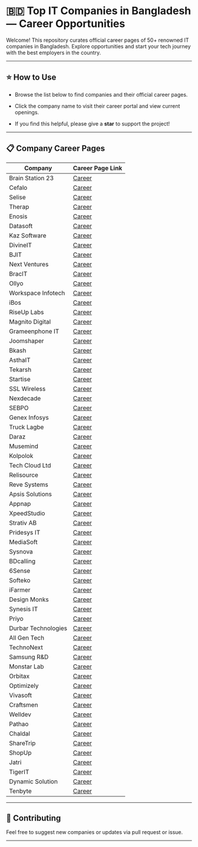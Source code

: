 # 🇧🇩 Top IT Companies in Bangladesh — Career Opportunities

Welcome! This repository curates official career pages of 50+ renowned IT companies in Bangladesh. Explore opportunities and start your tech journey with the best employers in the country.

---

## ⭐ How to Use
- Browse the list below to find companies and their official career pages.
- Click the company name to visit their career portal and view current openings.

- If you find this helpful, please give a **star** to support the project!

---

## 📋 Company Career Pages

| Company                | Career Page Link                                                                 |
|------------------------|----------------------------------------------------------------------------------|
| Brain Station 23       | [Career](https://brainstation-23.easy.jobs/)                                     |
| Cefalo                 | [Career](https://career.cefalo.com/)                                             |
| Selise                 | [Career](https://selisegroup.com/about-us/#jobs-main-container)                  |
| Therap                 | [Career](https://therap.hire.trakstar.com/)                                      |
| Enosis                 | [Career](https://enosisbd.pinpointhq.com/)                                       |
| Datasoft               | [Career](https://datasoft-bd.com/career/)                                        |
| Kaz Software           | [Career](https://kaz.com.bd/ourwork2/category/job_post)                          |
| DivineIT               | [Career](https://www.divineit.net/about/careers/)                                |
| BJIT                   | [Career](https://bjitgroup.com/career)                                           |
| Next Ventures          | [Career](https://career.nextventures.io/)                                        |
| BracIT                 | [Career](https://www.bracits.com/career)                                         |
| Ollyo                  | [Career](https://ollyo.com/careers/)                                             |
| Workspace Infotech     | [Career](https://www.workspaceit.com/career/)                                    |
| iBos                   | [Career](https://ibos.io/career/)                                                |
| RiseUp Labs            | [Career](https://riseuplabs.com/jobs/)                                           |
| Magnito Digital        | [Career](https://magnitodigital.com/career/)                                     |
| Grameenphone IT        | [Career](https://www.grameenphone.com/about/career/vacant-positions)             |
| Joomshaper             | [Career](https://www.joomshaper.com/about)                                       |
| Bkash                  | [Career](https://www.bkash.com/career)                                           |
| AsthaIT                | [Career](https://www.asthait.com/career/)                                        |
| Tekarsh                | [Career](https://tekarsh.com/career/)                                            |
| Startise               | [Career](https://startise.com/careers/)                                          |
| SSL Wireless           | [Career](https://sslwireless.com/job-openings/)                                  |
| Nexdecade              | [Career](https://www.nexdecade.com/life-at-a-glance/career)                      |
| SEBPO                  | [Career](https://sebpo.com/careers/)                                             |
| Genex Infosys          | [Career](https://genexinfosys.com/career.php)                                    |
| Truck Lagbe            | [Career](https://trucklagbe.com/career)                                          |
| Daraz                  | [Career](https://www.daraz.com.bd/careers/)                                      |
| Musemind               | [Career](https://musemind.agency/career#current-opening)                         |
| Kolpolok               | [Career](https://kolpolok.com/career/)                                           |
| Tech Cloud Ltd         | [Career](https://techcloudltd.com/career-at-tech-cloud-ltd/)                     |
| Relisource             | [Career](https://www.relisource.com/careers/)                                    |
| Reve Systems           | [Career](https://www.revesoft.com/career)                                        |
| Apsis Solutions        | [Career](https://apsissolutions.com/career/)                                     |
| Appnap                 | [Career](https://appnap.io/career)                                               |
| XpeedStudio            | [Career](https://inside.xpeedstudio.com/)                                        |
| Strativ AB             | [Career](https://erp360.strativ.se/career)                                       |
| Pridesys IT            | [Career](https://pridesys.com/careers/)                                          |
| MediaSoft              | [Career](https://career.mediasoftbd.com/#active-jobs)                            |
| Sysnova                | [Career](https://www.sysnova.com/index.php/career)                               |
| BDcalling              | [Career](https://bdcalling.com/career/)                                          |
| 6Sense                 | [Career](https://6sense.com/about-us/careers/join-us/)                           |
| Softeko                | [Career](https://www.softeko.co/careers/#current-openings)                       |
| iFarmer                | [Career](https://ifarmer.asia/career#career_opportunity)                         |
| Design Monks           | [Career](https://www.designmonks.co/career)                                      |
| Synesis IT             | [Career](https://synesisit.com.bd/career/)                                       |
| Priyo                  | [Career](https://www.priyo.com/jobs/)                                            |
| Durbar Technologies    | [Career](https://www.durbartech.com/career/index.php)                            |
| All Gen Tech           | [Career](https://allgentech.bamboohr.com/careers)                                |
| TechnoNext             | [Career](https://technonext.com/career)                                          |
| Samsung R&D            | [Career](https://research.samsung.com/careers)                                   |
| Monstar Lab            | [Career](https://monstar-lab.com/bd/about/careers/)                              |
| Orbitax                | [Career](https://www.linkedin.com/company/orbitax/jobs/)                         |
| Optimizely             | [Career](https://careers.optimizely.com/search/)                                 |
| Vivasoft               | [Career](https://vivasoftltd.com/career/#open-position)                          |
| Craftsmen              | [Career](https://careers.craftsmensoftware.com/jobs)                             |
| Welldev                | [Career](https://www.welldev.io/careers)                                         |
| Pathao                 | [Career](https://career.pathao.com/#position)                                    |
| Chaldal                | [Career](https://chaldal.com/t/Career)                                           |
| ShareTrip              | [Career](https://www.linkedin.com/company/sharetrip/jobs/)                       |
| ShopUp                 | [Career](https://www.shopup.org/career)                                          |
| Jatri                  | [Career](https://jatri.co/career#job-opening)                                    |
| TigerIT                | [Career](https://www.linkedin.com/company/tigerit-bangladesh-limited/posts/)     |
| Dynamic Solution       | [Career](https://app.hrythmic.com/recruit/openings/company/dsinnovators/)        |
| Tenbyte                | [Career](https://tenbyte.com.my/jobs/)                                           |
---

## 🤝 Contributing

Feel free to suggest new companies or updates via pull request or issue.

---

